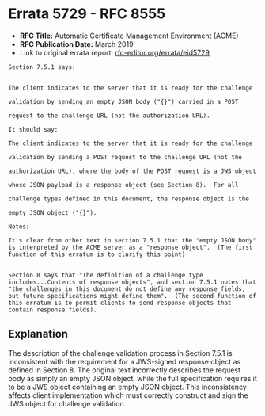 # Errata 5729 - RFC 8555

- **RFC Title:** Automatic Certificate Management Environment (ACME)
- **RFC Publication Date:** March 2019
- Link to original errata report: [rfc-editor.org/errata/eid5729](https://www.rfc-editor.org/errata/eid5729)

```
Section 7.5.1 says:


The client indicates to the server that it is ready for the challenge
validation by sending an empty JSON body ("{}") carried in a POST
request to the challenge URL (not the authorization URL).

It should say:

The client indicates to the server that it is ready for the challenge
validation by sending a POST request to the challenge URL (not the
authorization URL), where the body of the POST request is a JWS object
whose JSON payload is a response object (see Section 8).  For all
challenge types defined in this document, the response object is the
empty JSON object ("{}").

Notes:

It's clear from other text in section 7.5.1 that the "empty JSON body" is interpreted by the ACME server as a "response object".  (The first function of this erratum is to clarify this point).

Section 8 says that "The definition of a challenge type includes...Contents of response objects", and section 7.5.1 notes that "the challenges in this document do not define any response fields, but future specifications might define them".  (The second function of this erratum is to permit clients to send response objects that contain response fields).
```

## Explanation

The description of the challenge validation process in Section 7.5.1 is inconsistent with the requirement for a JWS-signed response object as defined in Section 8.  The original text incorrectly describes the request body as simply an empty JSON object, while the full specification requires it to be a JWS object containing an empty JSON object. This inconsistency affects client implementation which must correctly construct and sign the JWS object for challenge validation.
